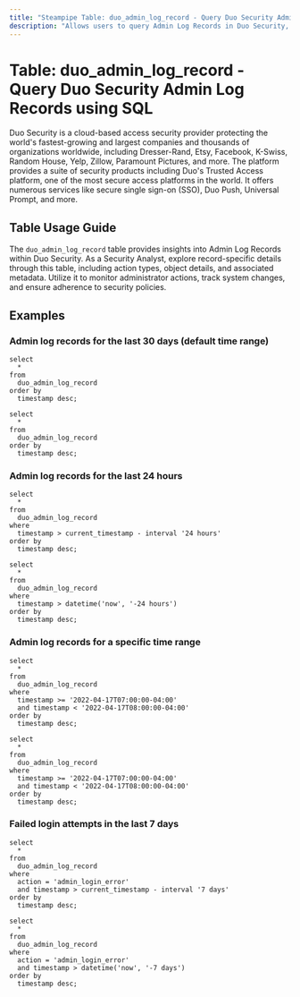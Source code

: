 ```yaml
---
title: "Steampipe Table: duo_admin_log_record - Query Duo Security Admin Log Records using SQL"
description: "Allows users to query Admin Log Records in Duo Security, providing detailed information about administrator actions and system changes."
---
```


# Table: duo_admin_log_record - Query Duo Security Admin Log Records using SQL

Duo Security is a cloud-based access security provider protecting the world's fastest-growing and largest companies and thousands of organizations worldwide, including Dresser-Rand, Etsy, Facebook, K-Swiss, Random House, Yelp, Zillow, Paramount Pictures, and more. The platform provides a suite of security products including Duo's Trusted Access platform, one of the most secure access platforms in the world. It offers numerous services like secure single sign-on (SSO), Duo Push, Universal Prompt, and more.

## Table Usage Guide

The `duo_admin_log_record` table provides insights into Admin Log Records within Duo Security. As a Security Analyst, explore record-specific details through this table, including action types, object details, and associated metadata. Utilize it to monitor administrator actions, track system changes, and ensure adherence to security policies.

## Examples

### Admin log records for the last 30 days (default time range)

```sql+postgres
select
  *
from
  duo_admin_log_record
order by
  timestamp desc;
```

```sql+sqlite
select
  *
from
  duo_admin_log_record
order by
  timestamp desc;
```

### Admin log records for the last 24 hours

```sql+postgres
select
  *
from
  duo_admin_log_record
where
  timestamp > current_timestamp - interval '24 hours'
order by
  timestamp desc;
```

```sql+sqlite
select
  *
from
  duo_admin_log_record
where
  timestamp > datetime('now', '-24 hours')
order by
  timestamp desc;
```

### Admin log records for a specific time range

```sql+postgres
select
  *
from
  duo_admin_log_record
where
  timestamp >= '2022-04-17T07:00:00-04:00'
  and timestamp < '2022-04-17T08:00:00-04:00'
order by
  timestamp desc;
```

```sql+sqlite
select
  *
from
  duo_admin_log_record
where
  timestamp >= '2022-04-17T07:00:00-04:00'
  and timestamp < '2022-04-17T08:00:00-04:00'
order by
  timestamp desc;
```

### Failed login attempts in the last 7 days

```sql+postgres
select
  *
from
  duo_admin_log_record
where
  action = 'admin_login_error'
  and timestamp > current_timestamp - interval '7 days'
order by
  timestamp desc;
```

```sql+sqlite
select
  *
from
  duo_admin_log_record
where
  action = 'admin_login_error'
  and timestamp > datetime('now', '-7 days')
order by
  timestamp desc;
```

